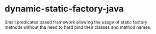 # dynamic-static-factory-java
Small predicates based framework allowing the usage of static factory methods without the need to hard bind their classes and method names.
